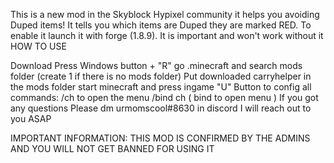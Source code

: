This is a new mod in the Skyblock Hypixel community it helps you avoiding Duped items! It tells you which items are Duped they are marked RED. To enable it launch it with forge (1.8.9). It is important and won't work without it HOW TO USE

Download
Press Windows button + "R"
go .minecraft and search mods folder (create 1 if there is no mods folder)
Put downloaded carryhelper in the mods folder
start minecraft and press ingame "U" Button to config all
commands: /ch to open the menu /bind ch ( bind to open menu )
If you got any questions Please dm urmomscool#8630 in discord I will reach out to you ASAP

IMPORTANT INFORMATION: THIS MOD IS CONFIRMED BY THE ADMINS AND YOU WILL NOT GET BANNED FOR USING IT
